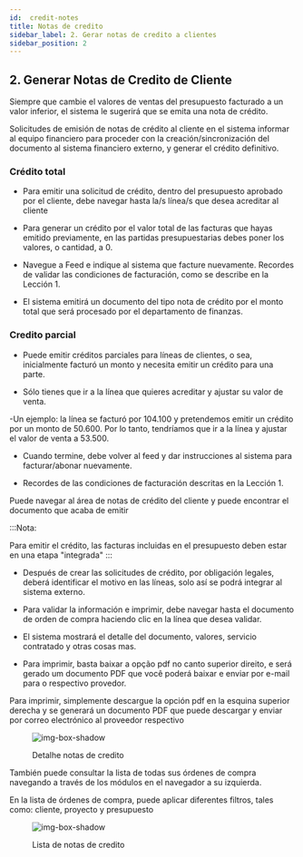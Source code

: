 ```yaml
---
id:  credit-notes
title: Notas de credito
sidebar_label: 2. Gerar notas de credito a clientes
sidebar_position: 2
---
```


## 2. Generar Notas de Credito de Cliente

Siempre que cambie el valores  de ventas del presupuesto facturado a un valor inferior, el sistema le sugerirá que se emita una nota de crédito.

Solicitudes de emisión de notas de crédito al cliente en el sistema informar al equipo financiero para proceder con la creación/sincronización del documento al sistema financiero externo, y generar el crédito definitivo.

### Crédito total

- Para emitir una solicitud de crédito, dentro del presupuesto aprobado por el cliente, debe navegar hasta la/s línea/s que desea acreditar al cliente

- Para generar un crédito por el valor total de las facturas que hayas emitido previamente, en las partidas presupuestarias debes poner los valores, o cantidad, a 0.

- Navegue a Feed e indique al sistema que facture nuevamente. Recordes de validar las condiciones de facturación, como se describe en la Lección 1.

- El sistema emitirá un documento del tipo nota de crédito por el monto total que será procesado por el departamento de finanzas.

### Credito parcial

- Puede emitir créditos parciales para líneas de clientes, o sea, inicialmente facturó un monto y necesita emitir un crédito para una parte.

- Sólo tienes que ir a la línea que quieres acreditar y ajustar su valor de venta.

-Un ejemplo:  la línea se facturó por 104.100 y pretendemos emitir un crédito por un monto de 50.600. Por lo tanto, tendríamos que ir a la línea y ajustar el valor de venta a 53.500.

- Cuando termine, debe volver al feed y dar instrucciones al sistema para facturar/abonar nuevamente.

- Recordes de las condiciones de facturación descritas en la Lección 1.

 

Puede navegar al área de notas de crédito del cliente y puede encontrar el documento que acaba de emitir

:::Nota: 

Para emitir el crédito, las facturas incluidas en el presupuesto deben estar en una etapa "integrada"
:::

- Después de crear las solicitudes de crédito, por obligación legales, deberá identificar el motivo en las líneas, solo así se podrá integrar al sistema externo.

- Para validar la información e imprimir, debe navegar hasta el documento de orden de compra haciendo clic en la línea que desea validar.

- El sistema mostrará el detalle del documento, valores, servicio contratado y otras cosas mas.

- Para imprimir, basta baixar a opção pdf no canto superior direito, e será gerado um documento PDF que você poderá baixar e enviar por e-mail para o respectivo provedor.

Para imprimir, simplemente descargue la opción pdf en la esquina superior derecha y se generará un documento PDF que puede descargar y enviar por correo electrónico al proveedor respectivo

<figure>

![img-box-shadow](/img/university/bills/bills-lesson2-1.png)
<figcaption>Detalhe notas de credito</figcaption>
</figure>

También puede consultar la lista de todas sus órdenes de compra navegando a través de los módulos en el navegador a su izquierda.

En la lista de órdenes de compra, puede aplicar diferentes filtros, tales como: cliente, proyecto y presupuesto

<figure>

![img-box-shadow](/img/university/bills/bills-lesson2-1.png)
<figcaption>Lista de notas de credito</figcaption>
</figure>


 
